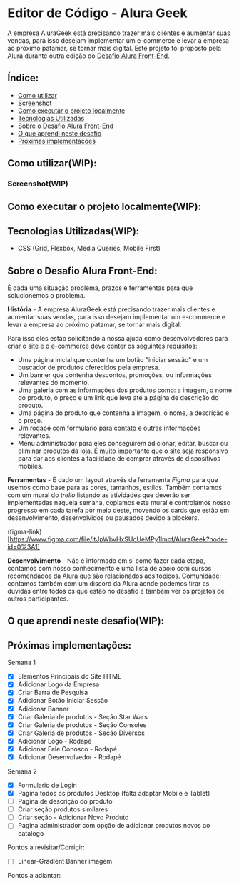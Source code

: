# Editor de Código - Alura Geek

A empresa AluraGeek está precisando trazer mais clientes e aumentar suas vendas, para isso desejam implementar um e-commerce e levar a empresa ao próximo patamar, se tornar mais digital.
Este projeto foi proposto pela Alura durante outra edição do [Desafio Alura Front-End](#Sobre-o-desafio-alura-front-end).

## Índice:

- [Como utilizar](#Como-utilizar)
 - [Screenshot](#Screenshot)
  - [Como executar o projeto localmente](#Como-executar-o-projeto-localmente)
- [Tecnologias Utilizadas](#Tecnologias-utilizadas)
- [Sobre o Desafio Alura Front-End](#Sobre-o-desafio-alura-front-end)
- [O que aprendi neste desafio](#O-que-aprendi-neste-desafio)
- [Próximas implementações](#Próximas-implementações)

## Como utilizar(WIP):

### Screenshot(WIP)

## Como executar o projeto localmente(WIP):

## Tecnologias Utilizadas(WIP):

- CSS (Grid, Flexbox, Media Queries, Mobile First)

## Sobre o Desafio Alura Front-End:

É dada uma situação problema, prazos e ferramentas para que solucionemos o problema.

**História** - A empresa AluraGeek está precisando trazer mais clientes e aumentar suas vendas, para isso desejam implementar um e-commerce e levar a empresa ao próximo patamar, se tornar mais digital.

Para isso eles estão solicitando a nossa ajuda como desenvolvedores para criar o site e o e-commerce deve conter os seguintes requisitos:
- Uma página inicial que contenha um botão "iniciar sessão" e um buscador de produtos oferecidos pela empresa.
- Um banner que contenha descontos, promoções, ou informações relevantes do momento.
- Uma galeria com as informações dos produtos como: a imagem, o nome do produto, o preço e um link que leva até a página de descrição do produto.
- Uma página do produto que contenha a imagem, o nome, a descrição e o preço.
- Um rodapé com formulário para contato e outras informações relevantes.
- Menu administrador para eles conseguirem adicionar, editar, buscar ou eliminar produtos da loja.
É muito importante que o site seja responsivo para dar aos clientes a facilidade de comprar através de dispositivos mobiles.

**Ferramentas** - É dado um layout através da ferramenta *Figma* para que usemos como base para as cores, tamanhos, estilos. Também contamos com um mural do *trello* listando as atividades que deverão ser implementadas naquela semana, copiamos este mural e controlamos nosso progresso em cada tarefa por meio deste, movendo os cards que estão em desenvolvimento, desenvolvidos ou pausados devido a blockers.

(figma-link)[https://www.figma.com/file/itJpWbvHxSUcUeMPy1lmof/AluraGeek?node-id=0%3A1]

**Desenvolvimento** - Não é informado em si como fazer cada etapa, contamos com nosso conhecimento e uma lista de apoio com cursos recomendados da Alura que são relacionados aos tópicos. Comunidade: contamos também com um discord da Alura aonde podemos tirar as duvidas entre todos os que estão no desafio e também ver os projetos de outros participantes.

## O que aprendi neste desafio(WIP):

## Próximas implementações:

Semana 1
- [x] Elementos Principais do Site HTML
- [x] Adicionar Logo da Empresa
- [x] Criar Barra de Pesquisa
- [x] Adicionar Botão Iniciar Sessão
- [x] Adicionar Banner
- [x] Criar Galeria de produtos - Seção Star Wars
- [x] Criar Galeria de produtos - Seção Consoles
- [x] Criar Galeria de produtos - Seção Diversos
- [x] Adicionar Logo - Rodapé
- [x] Adicionar Fale Conosco - Rodapé
- [x] Adicionar Desenvolvedor - Rodapé

Semana 2
- [x] Formulario de Login
- [x] Pagina todos os produtos Desktop (falta adaptar Mobile e Tablet)
- [ ] Pagina de descrição do produto
- [ ] Criar seção produtos similares
- [ ] Criar seção - Adicionar Novo Produto
- [ ] Pagina administrador com opção de adicionar produtos novos ao catalogo

Pontos a revisitar/Corrigir:
- [ ] Linear-Gradient Banner imagem

Pontos a adiantar:

